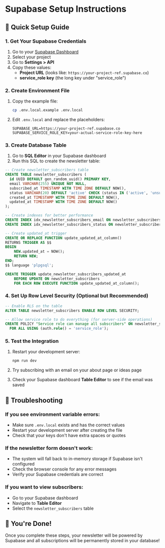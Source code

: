 # Supabase Setup Instructions

## 🚀 Quick Setup Guide

### 1. Get Your Supabase Credentials

1. Go to your [Supabase Dashboard](https://supabase.com/dashboard)
2. Select your project
3. Go to **Settings > API**
4. Copy these values:
   - **Project URL** (looks like: `https://your-project-ref.supabase.co`)
   - **service_role key** (the long key under "service_role")

### 2. Create Environment File

1. Copy the example file:
   ```bash
   cp .env.local.example .env.local
   ```

2. Edit `.env.local` and replace the placeholders:
   ```env
   SUPABASE_URL=https://your-project-ref.supabase.co
   SUPABASE_SERVICE_ROLE_KEY=your-actual-service-role-key-here
   ```

### 3. Create Database Table

1. Go to **SQL Editor** in your Supabase dashboard
2. Run this SQL to create the newsletter table:

```sql
-- Create newsletter_subscribers table
CREATE TABLE newsletter_subscribers (
  id UUID DEFAULT gen_random_uuid() PRIMARY KEY,
  email VARCHAR(255) UNIQUE NOT NULL,
  subscribed_at TIMESTAMP WITH TIME ZONE DEFAULT NOW(),
  status VARCHAR(20) DEFAULT 'active' CHECK (status IN ('active', 'unsubscribed')),
  created_at TIMESTAMP WITH TIME ZONE DEFAULT NOW(),
  updated_at TIMESTAMP WITH TIME ZONE DEFAULT NOW()
);

-- Create indexes for better performance
CREATE INDEX idx_newsletter_subscribers_email ON newsletter_subscribers(email);
CREATE INDEX idx_newsletter_subscribers_status ON newsletter_subscribers(status);

-- Create updated_at trigger
CREATE OR REPLACE FUNCTION update_updated_at_column()
RETURNS TRIGGER AS $$
BEGIN
    NEW.updated_at = NOW();
    RETURN NEW;
END;
$$ language 'plpgsql';

CREATE TRIGGER update_newsletter_subscribers_updated_at 
    BEFORE UPDATE ON newsletter_subscribers 
    FOR EACH ROW EXECUTE FUNCTION update_updated_at_column();
```

### 4. Set Up Row Level Security (Optional but Recommended)

```sql
-- Enable RLS on the table
ALTER TABLE newsletter_subscribers ENABLE ROW LEVEL SECURITY;

-- Allow service role to do everything (for server-side operations)
CREATE POLICY "Service role can manage all subscribers" ON newsletter_subscribers
  FOR ALL USING (auth.role() = 'service_role');
```

### 5. Test the Integration

1. Restart your development server:
   ```bash
   npm run dev
   ```

2. Try subscribing with an email on your about page or ideas page
3. Check your Supabase dashboard **Table Editor** to see if the email was saved

## 🔧 Troubleshooting

### If you see environment variable errors:
- Make sure `.env.local` exists and has the correct values
- Restart your development server after creating the file
- Check that your keys don't have extra spaces or quotes

### If the newsletter form doesn't work:
- The system will fall back to in-memory storage if Supabase isn't configured
- Check the browser console for any error messages
- Verify your Supabase credentials are correct

### If you want to view subscribers:
- Go to your Supabase dashboard
- Navigate to **Table Editor**
- Select the `newsletter_subscribers` table

## 🎉 You're Done!

Once you complete these steps, your newsletter will be powered by Supabase and all subscriptions will be permanently stored in your database!